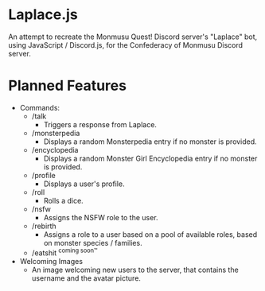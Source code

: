 # Laplace.js
An attempt to recreate the Monmusu Quest! Discord server's "Laplace" bot, <br>using JavaScript / Discord.js, for the Confederacy of Monmusu Discord server.
# Planned Features
* Commands:
  * /talk
    * Triggers a response from Laplace.
  * /monsterpedia
    * Displays a random Monsterpedia entry if no monster is provided.
  * /encyclopedia
    * Displays a random Monster Girl Encyclopedia entry if no monster is provided.
  * /profile
    * Displays a user's profile.
  * /roll
    * Rolls a dice.
  * /nsfw
    * Assigns the NSFW role to the user.
  * /rebirth
    * Assigns a role to a user based on a pool of available roles, based on monster species / families.
  * /eatshit <sup>coming soon™</sup>
 * Welcoming Images
   * An image welcoming new users to the server, that contains the username and the avatar picture.
